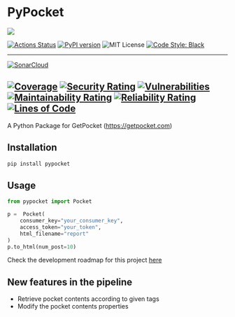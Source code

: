 # PyPocket

![](https://img.shields.io/badge/Project%20Status-Under%20Development-green)

[![Actions Status](https://github.com/e-alizadeh/pypocket/workflows/Build%20and%20Test/badge.svg?feature=master)](https://github.com/e-alizadeh/pypocket/actions)
[![PyPI version](https://badge.fury.io/py/pypocket.svg)](https://badge.fury.io/py/pypocket)
![MIT License](https://img.shields.io/badge/License-MIT-blueviolet)
[![Code Style: Black](https://img.shields.io/badge/Code%20style-black-black)](https://github.com/psf/black)
 

---
[![SonarCloud](https://sonarcloud.io/images/project_badges/sonarcloud-white.svg)](https://sonarcloud.io/dashboard?id=PyPocket)

[![Coverage](https://sonarcloud.io/api/project_badges/measure?project=PyPocket&metric=coverage)](https://sonarcloud.io/dashboard?id=PyPocket)
[![Security Rating](https://sonarcloud.io/api/project_badges/measure?project=PyPocket&metric=security_rating)](https://sonarcloud.io/dashboard?id=PyPocket)
[![Vulnerabilities](https://sonarcloud.io/api/project_badges/measure?project=PyPocket&metric=vulnerabilities)](https://sonarcloud.io/dashboard?id=PyPocket)
[![Maintainability Rating](https://sonarcloud.io/api/project_badges/measure?project=PyPocket&metric=sqale_rating)](https://sonarcloud.io/dashboard?id=PyPocket)
[![Reliability Rating](https://sonarcloud.io/api/project_badges/measure?project=PyPocket&metric=reliability_rating)](https://sonarcloud.io/dashboard?id=PyPocket)
[![Lines of Code](https://sonarcloud.io/api/project_badges/measure?project=PyPocket&metric=ncloc)](https://sonarcloud.io/dashboard?id=PyPocket)
---
[comment]: <> ([![SonarCloud]&#40;https://sonarcloud.io/images/project_badges/sonarcloud-white.svg&#41;]&#40;https://sonarcloud.io/dashboard?id=e-alizadeh_PyPocket&#41;)

A Python Package for GetPocket (https://getpocket.com)


## Installation
```bash
pip install pypocket
```

## Usage
```python
from pypocket import Pocket

p =  Pocket(
    consumer_key="your_consumer_key", 
    access_token="your_token", 
    html_filename="report"
)
p.to_html(num_post=10)
```

Check the development roadmap for this project [here](https://github.com/e-alizadeh/PyPocket/projects/1)


## New features in the pipeline
- Retrieve pocket contents according to given tags
- Modify the pocket contents properties
